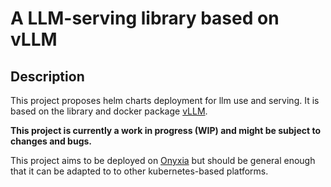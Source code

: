# A LLM-serving library based on vLLM

## Description

This project proposes helm charts deployment for llm use and serving. 
It is based on the library and docker package [vLLM](https://github.com/vllm-project/vllm).

**This project is currently a work in progress (WIP) and might be subject to changes and bugs.**

This project aims to be deployed on [Onyxia](https://datalab.sspcloud.fr/) but should be general enough that it can be adapted to to other kubernetes-based platforms.